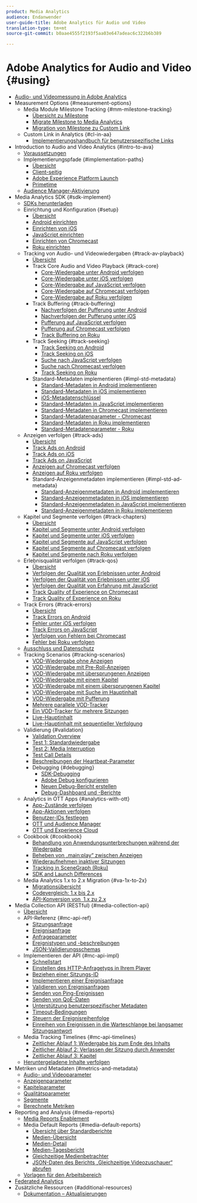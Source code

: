 ```yaml
---
product: Media Analytics
audience: Endanwender
user-guide-title: Adobe Analytics für Audio und Video
translation-type: tm+mt
source-git-commit: b0aae4555f2193f5aa03e647adeac6c322b6b389

---
```



# Adobe Analytics for Audio and Video {#using}

+ [Audio- und Videomessung in Adobe Analytics](media-overview.md)
+ Measurement Options {#measurement-options}
   + Media Module Milestone Tracking {#mm-milestone-tracking}
      + [Übersicht zu Milestone](measurement-options/mm-milestone-tracking/milestone-overview.md)
      + [Migrate Milestone to Media Analytics](measurement-options/mm-milestone-tracking/migrate-ms-to-va.md)
      + [Migration von Milestone zu Custom Link](measurement-options/mm-milestone-tracking/migrate-ms-to-cl.md)
   + Custom Link in Analytics {#cl-in-aa}
      + [Implementierungshandbuch für benutzerspezifische Links](measurement-options/cl-in-aa/cl-impl-guide.md)
+ Introduction to Audio and Video Analytics {#intro-to-ava}
   + [Voraussetzungen](intro-to-ava/prereqs.md)
   + Implementierungspfade {#implementation-paths}
      + [Übersicht](intro-to-ava/implementation-paths/implementation-paths.md)
      + [Client-seitig](intro-to-ava/implementation-paths/client-side-path.md)
      + [Adobe Experience Platform Launch](intro-to-ava/implementation-paths/launch-path.md)
      + [Primetime](intro-to-ava/implementation-paths/primetime-path.md)
   + [Audience Manager-Aktivierung](intro-to-ava/am-enablement.md)
+ Media Analytics SDK {#sdk-implement}
   + [SDKs herunterladen](sdk-implement/download-sdks.md)
   + Einrichtung und Konfiguration {#setup}
      + [Übersicht](sdk-implement/setup/setup-overview.md)
      + [Android einrichten](sdk-implement/setup/set-up-android.md)
      + [Einrichten von iOS](sdk-implement/setup/set-up-ios.md)
      + [JavaScript einrichten](sdk-implement/setup/set-up-js.md)
      + [Einrichten von Chromecast](sdk-implement/setup/set-up-chromecast.md)
      + [Roku einrichten](sdk-implement/setup/set-up-roku.md)
   + Tracking von Audio- und Videowiedergaben {#track-av-playback}
      + [Übersicht](sdk-implement/track-av-playback/track-core-overview.md)
      + Track Core Audio and Video Playback {#track-core}
         + [Core-Wiedergabe unter Android verfolgen](sdk-implement/track-av-playback/track-core/track-core-android.md)
         + [Core-Wiedergabe unter iOS verfolgen](sdk-implement/track-av-playback/track-core/track-core-ios.md)
         + [Core-Wiedergabe auf JavaScript verfolgen](sdk-implement/track-av-playback/track-core/track-core-js.md)
         + [Core-Wiedergabe auf Chromecast verfolgen](sdk-implement/track-av-playback/track-core/track-core-chromecast.md)
         + [Core-Wiedergabe auf Roku verfolgen](sdk-implement/track-av-playback/track-core/track-core-roku.md)
      + Track Buffering {#track-buffering}
         + [Nachverfolgen der Pufferung unter Android](sdk-implement/track-av-playback/track-buffering/track-buffering-android.md)
         + [Nachverfolgen der Pufferung unter iOS](sdk-implement/track-av-playback/track-buffering/track-buffering-ios.md)
         + [Pufferung auf JavaScript verfolgen](sdk-implement/track-av-playback/track-buffering/track-buffering-js.md)
         + [Pufferung auf Chromecast verfolgen](sdk-implement/track-av-playback/track-buffering/track-buffering-chromecast.md)
         + [Track Buffering on Roku](sdk-implement/track-av-playback/track-buffering/track-buffering-roku.md)
      + Track Seeking {#track-seeking}
         + [Track Seeking on Android](sdk-implement/track-av-playback/track-seeking/track-seeking-android.md)
         + [Track Seeking on iOS](sdk-implement/track-av-playback/track-seeking/track-seeking-ios.md)
         + [Suche nach JavaScript verfolgen](sdk-implement/track-av-playback/track-seeking/track-seeking-js.md)
         + [Suche nach Chromecast verfolgen](sdk-implement/track-av-playback/track-seeking/track-seeking-chromecast.md)
         + [Track Seeking on Roku](sdk-implement/track-av-playback/track-seeking/track-seeking-roku.md)
      + Standard-Metadaten implementieren {#impl-std-metadata}
         + [Standard-Metadaten in Android implementieren](sdk-implement/track-av-playback/impl-std-metadata/impl-std-metadata-android.md)
         + [Standard-Metadaten in iOS implementieren](sdk-implement/track-av-playback/impl-std-metadata/impl-std-metadata-ios.md)
         + [iOS-Metadatenschlüssel](sdk-implement/track-av-playback/impl-std-metadata/ios-metadata-keys.md)
         + [Standard-Metadaten in JavaScript implementieren](sdk-implement/track-av-playback/impl-std-metadata/impl-std-metadata-js.md)
         + [Standard-Metadaten in Chromecast implementieren](sdk-implement/track-av-playback/impl-std-metadata/impl-std-metadata-chromecast.md)
         + [Standard-Metadatenparameter - Chromecast](sdk-implement/track-av-playback/impl-std-metadata/chromecast-metadata.md)
         + [Standard-Metadaten in Roku implementieren](sdk-implement/track-av-playback/impl-std-metadata/impl-std-metadata-roku.md)
         + [Standard-Metadatenparameter - Roku](sdk-implement/track-av-playback/impl-std-metadata/roku-metadata.md)
   + Anzeigen verfolgen {#track-ads}
      + [Übersicht](sdk-implement/track-ads/track-ads-overview.md)
      + [Track Ads on Android](sdk-implement/track-ads/track-ads-android.md)
      + [Track Ads on iOS](sdk-implement/track-ads/track-ads-ios.md)
      + [Track Ads on JavaScript](sdk-implement/track-ads/track-ads-js.md)
      + [Anzeigen auf Chromecast verfolgen](sdk-implement/track-ads/track-ads-chromecast.md)
      + [Anzeigen auf Roku verfolgen](sdk-implement/track-ads/track-ads-roku.md)
      + Standard-Anzeigenmetadaten implementieren {#impl-std-ad-metadata}
         + [Standard-Anzeigenmetadaten in Android implementieren](sdk-implement/track-ads/impl-std-ad-metadata/impl-std-ad-metadata-android.md)
         + [Standard-Anzeigenmetadaten in iOS implementieren](sdk-implement/track-ads/impl-std-ad-metadata/impl-std-ad-metadata-ios.md)
         + [Standard-Anzeigenmetadaten in JavaScript implementieren](sdk-implement/track-ads/impl-std-ad-metadata/impl-std-ad-metadata-js.md)
         + [Standard-Anzeigenmetadaten in Roku implementieren](sdk-implement/track-ads/impl-std-ad-metadata/impl-std-ad-metadata-roku.md)
   + Kapitel und Segmente verfolgen {#track-chapters}
      + [Übersicht](sdk-implement/track-chapters/track-chapters-overview.md)
      + [Kapitel und Segmente unter Android verfolgen](sdk-implement/track-chapters/track-chapters-android.md)
      + [Kapitel und Segmente unter iOS verfolgen](sdk-implement/track-chapters/track-chapters-ios.md)
      + [Kapitel und Segmente auf JavaScript verfolgen](sdk-implement/track-chapters/track-chapters-js.md)
      + [Kapitel und Segmente auf Chromecast verfolgen](sdk-implement/track-chapters/track-chapters-chromecast.md)
      + [Kapitel und Segmente nach Roku verfolgen](sdk-implement/track-chapters/track-chapters-roku.md)
   + Erlebnisqualität verfolgen {#track-qos}
      + [Übersicht](sdk-implement/track-qos/track-qos-overview.md)
      + [Verfolgen der Qualität von Erlebnissen unter Android](sdk-implement/track-qos/track-qos-android.md)
      + [Verfolgen der Qualität von Erlebnissen unter iOS](sdk-implement/track-qos/track-qos-ios.md)
      + [Verfolgen der Qualität von Erfahrung mit JavaScript](sdk-implement/track-qos/track-qos-js.md)
      + [Track Quality of Experience on Chromecast](sdk-implement/track-qos/track-qos-chromecast.md)
      + [Track Quality of Experience on Roku](sdk-implement/track-qos/track-qos-roku.md)
   + Track Errors {#track-errors}
      + [Übersicht](sdk-implement/track-errors/track-errors-overview.md)
      + [Track Errors on Android](sdk-implement/track-errors/track-errors-android.md)
      + [Fehler unter iOS verfolgen](sdk-implement/track-errors/track-errors-ios.md)
      + [Track Errors on JavaScript](sdk-implement/track-errors/track-errors-js.md)
      + [Verfolgen von Fehlern bei Chromecast](sdk-implement/track-errors/track-errors-chromecast.md)
      + [Fehler bei Roku verfolgen](sdk-implement/track-errors/track-errors-roku.md)
   + [Ausschluss und Datenschutz](sdk-implement/opt-out-privacy.md)
   + Tracking Scenarios {#tracking-scenarios}
      + [VOD-Wiedergabe ohne Anzeigen](sdk-implement/tracking-scenarios/vod-no-intrs-details.md)
      + [VOD-Wiedergabe mit Pre-Roll-Anzeigen](sdk-implement/tracking-scenarios/vod-preroll-ads.md)
      + [VOD-Wiedergabe mit übersprungenen Anzeigen](sdk-implement/tracking-scenarios/vod-skipped-ads.md)
      + [VOD-Wiedergabe mit einem Kapitel](sdk-implement/tracking-scenarios/vod-one-chapter.md)
      + [VOD-Wiedergabe mit einem übersprungenen Kapitel](sdk-implement/tracking-scenarios/vod-skipped-chapter.md)
      + [VOD-Wiedergabe mit Suche im Hauptinhalt](sdk-implement/tracking-scenarios/vod-seeking.md)
      + [VOD-Wiedergabe mit Pufferung](sdk-implement/tracking-scenarios/vod-buffering.md)
      + [Mehrere parallele VOD-Tracker](sdk-implement/tracking-scenarios/vod-multi-trackers.md)
      + [Ein VOD-Tracker für mehrere Sitzungen](sdk-implement/tracking-scenarios/vod-multi-track-one-session.md)
      + [Live-Hauptinhalt](sdk-implement/tracking-scenarios/live-main-content.md)
      + [Live-Hauptinhalt mit sequentieller Verfolgung](sdk-implement/tracking-scenarios/live-sequential.md)
   + Validierung {#validation}
      + [Validation Overview](sdk-implement/validation/validation-overview.md)
      + [Test 1: Standardwiedergabe](sdk-implement/validation/test1-standard-playback.md)
      + [Test 2: Media Interruption](sdk-implement/validation/test2-media-interrupt.md)
      + [Test Call Details](sdk-implement/validation/test-call-details.md)
      + [Beschreibungen der Heartbeat-Parameter](sdk-implement/validation/heartbeat-params.md)
      + Debugging {#debugging}
         + [SDK-Debugging](sdk-implement/validation/debugging/sdk-debugging.md)
         + [Adobe Debug konfigurieren](sdk-implement/validation/debugging/config-adobe-debug.md)
         + [Neuen Debug-Bericht erstellen](sdk-implement/validation/debugging/create-new-debug-report.md)
         + [Debug-Dashboard und -Berichte](sdk-implement/validation/debugging/debug-dash-repts.md)
   + Analytics in OTT Apps {#analytics-with-ott}
      + [App-Zustände verfolgen](sdk-implement/analytics-with-ott/track-app-states.md)
      + [App-Aktionen verfolgen](sdk-implement/analytics-with-ott/track-app-actions.md)
      + [Benutzer-IDs festlegen](sdk-implement/analytics-with-ott/set-user-ids.md)
      + [OTT und Audience Manager](sdk-implement/analytics-with-ott/ott-am.md)
      + [OTT und Experience Cloud](sdk-implement/analytics-with-ott/ott-experience-cloud.md)
   + Cookbook {#cookbook}
      + [Behandlung von Anwendungsunterbrechungen während der Wiedergabe](sdk-implement/cookbook/app-interrupts.md)
      + [Beheben von „main:play“ zwischen Anzeigen](sdk-implement/cookbook/fix-ad-play-ad.md)
      + [Wiederaufnehmen inaktiver Sitzungen](sdk-implement/cookbook/resuming-inactive.md)
      + [Tracking in SceneGraph (Roku)](sdk-implement/cookbook/sdk-track-scenegraph.md)
      + [SDK and Launch Differences](sdk-implement/cookbook/sdk-vs-launch-qoe.md)
   + Media Analytics 1.x to 2.x Migration {#va-1x-to-2x}
      + [Migrationsübersicht](sdk-implement/va-1x-to-2x/mig-1x-2x-overview.md)
      + [Codevergleich: 1.x bis 2.x](sdk-implement/va-1x-to-2x/code-comparison-1x-2x.md)
      + [API-Konversion von  1.x zu 2.x](sdk-implement/va-1x-to-2x/1x-2x-api-change.md)
+ Media Collection API (RESTful) {#media-collection-api}
   + [Übersicht](media-collection-api/mc-api-overview.md)
   + API-Referenz {#mc-api-ref}
      + [Sitzungsanfrage](media-collection-api/mc-api-ref/mc-api-sessions-req.md)
      + [Ereignisanfrage](media-collection-api/mc-api-ref/mc-api-events-req.md)
      + [Anfrageparameter](media-collection-api/mc-api-ref/mc-api-req-params.md)
      + [Ereignistypen und -beschreibungen](media-collection-api/mc-api-ref/mc-api-event-types.md)
      + [JSON-Validierungsschemas](media-collection-api/mc-api-ref/mc-api-json-validation.md)
   + Implementieren der API {#mc-api-impl}
      + [Schnellstart](media-collection-api/mc-api-impl/mc-api-quick-start.md)
      + [Einstellen des HTTP-Anfragetyps in Ihrem Player](media-collection-api/mc-api-impl/mc-api-set-http-req.md)
      + [Beziehen einer Sitzungs-ID](media-collection-api/mc-api-impl/mc-api-obtain-sid.md)
      + [Implementieren einer Ereignisanfrage](media-collection-api/mc-api-impl/mc-api-impl-events-req.md)
      + [Validieren von Ereignisanfragen](media-collection-api/mc-api-impl/mc-api-validate-reqs.md)
      + [Senden von Ping-Ereignissen](media-collection-api/mc-api-impl/mc-api-sed-pings.md)
      + [Senden von QoE-Daten](media-collection-api/mc-api-impl/mc-api-sending-qoe.md)
      + [Unterstützung benutzerspezifischer Metadaten](media-collection-api/mc-api-impl/mc-api-custom-meta.md)
      + [Timeout-Bedingungen](media-collection-api/mc-api-impl/mc-api-timeout.md)
      + [Steuern der Ereignisreihenfolge](media-collection-api/mc-api-impl/mc-api-ctrl-order.md)
      + [Einreihen von Ereignissen in die Warteschlange bei langsamer Sitzungsantwort](media-collection-api/mc-api-impl/mc-api-queuing.md)
   + Media Tracking Timelines {#mc-api-timelines}
      + [Zeitlicher Ablauf 1: Wiedergabe bis zum Ende des Inhalts](media-collection-api/mc-api-timelines/mc-api-timeline-1.md)
      + [Zeitlicher Ablauf 2: Verlassen der Sitzung durch Anwender](media-collection-api/mc-api-timelines/mc-api-timeline-2.md)
      + [Zeitlicher Ablauf 3: Kapitel](media-collection-api/mc-api-timelines/mc-api-timeline-3.md)
   + [Heruntergeladene Inhalte verfolgen](media-collection-api/track-downloaded-content.md)
+ Metriken und Metadaten {#metrics-and-metadata}
   + [Audio- und Videoparameter](metrics-and-metadata/audio-video-parameters.md)
   + [Anzeigenparameter](metrics-and-metadata/ad-parameters.md)
   + [Kapitelparameter](metrics-and-metadata/chapter-parameters.md)
   + [Qualitätsparameter](metrics-and-metadata/quality-parameters.md)
   + [Segmente](metrics-and-metadata/segments.md)
   + [Berechnete Metriken](metrics-and-metadata/calculated-metrics.md)
+ Reporting and Analysis {#media-reports}
   + [Media Reports Enablement](media-reports/media-reports-enable.md)
   + Media Default Reports {#media-default-reports}
      + [Übersicht über Standardberichte](media-reports/media-default-reports/default-reports-overview.md)
      + [Medien-Übersicht](media-reports/media-default-reports/media-reports-overview.md)
      + [Medien-Detail](media-reports/media-default-reports/media-reports-detail.md)
      + [Medien-Tagesbericht](media-reports/media-default-reports/media-reports-daypart.md)
      + [Gleichzeitige Medienbetrachter](media-reports/media-default-reports/media-concurrent-viewers.md)
      + [JSON-Daten des Berichts „Gleichzeitige Videozuschauer“ abrufen](media-reports/media-default-reports/get-concurrent-json.md)
   + [Vorlagen für den Arbeitsbereich](media-reports/media-workspace-templates.md)
+ [Federated Analytics](data-sharing/federated-analytics.md)
+ Zusätzliche Ressourcen {#additional-resources}
   + [Dokumentation – Aktualisierungen](additional-resources/doc-updates.md)

